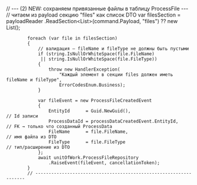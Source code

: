 // --- (2) NEW: сохраняем привязанные файлы в таблицу ProcessFile ---
            // читаем из payload секцию "files" как список DTO
            var filesSection = payloadReader
                .ReadSection<List<FileDto>>(command.Payload, "files")
                ?? new List<FileDto>();

            foreach (var file in filesSection)
            {
                // валидация — fileName и fileType не должны быть пустыми
                if (string.IsNullOrWhiteSpace(file.FileName)
                 || string.IsNullOrWhiteSpace(file.FileType))
                {
                    throw new HandlerException(
                        "Каждый элемент в секции files должен иметь fileName и fileType",
                        ErrorCodesEnum.Business);
                }

                var fileEvent = new ProcessFileCreatedEvent
                {
                    EntityId      = Guid.NewGuid(),                                // Id записи
                    ProcessDataId = processDataCreatedEvent.EntityId,              // FK → только что созданный ProcessData
                    FileName      = file.FileName,                                 // имя файла из DTO
                    FileType      = file.FileType                                  // тип/расширение из DTO
                };
                await unitOfWork.ProcessFileRepository
                    .RaiseEvent(fileEvent, cancellationToken);
            }
            // ------------------------------------------------------------------

